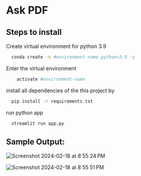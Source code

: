 # Ask PDF

## Steps to install

Create virtual environment for python 3.9

```bash
  conda create -n #environment-name python=3.9 -y
```

Enter the virtual environment

```bash
    activate #environment-name
```

install all dependencies of the this project by

```bash
  pip install -r requirements.txt
```

run python app

```bash
  streamlit run app.py
```

## Sample Output:

![Screenshot 2024-02-18 at 8 55 24 PM](https://github.com/sidguptasid/Ask-pdf/assets/132853979/1d02ec33-bb08-4b4e-97be-c63d4037396f)

![Screenshot 2024-02-18 at 8 55 51 PM](https://github.com/sidguptasid/Ask-pdf/assets/132853979/b501ff6b-5400-4eb5-9873-70f3968f6f42)
